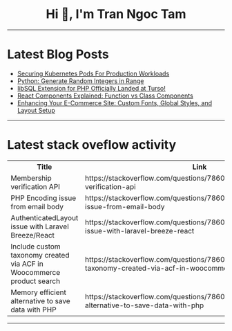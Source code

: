 <h1 align="center">Hi 👋, I'm Tran Ngoc Tam</h1>

---

# Latest Blog Posts 
<!-- BLOG-POST-LIST:START -->
- [Securing Kubernetes Pods For Production Workloads](https://dev.to/thenjdevopsguy/securing-kubernetes-pods-for-production-workloads-51oh)
- [Python: Generate Random Integers in Range](https://dev.to/hichem-mg/python-generate-random-integers-in-range-4m0d)
- [libSQL Extension for PHP Officially Landed at Turso!](https://dev.to/darkterminal/libsql-extension-for-php-officially-landed-at-turso-5e7i)
- [React Components Explained: Function vs Class Components](https://dev.to/ellis22/react-components-explained-function-vs-class-components-3doh)
- [Enhancing Your E-Commerce Site: Custom Fonts, Global Styles, and Layout Setup](https://dev.to/webcraft-notes/enhancing-your-e-commerce-site-custom-fonts-global-styles-and-layout-setup-4el)
<!-- BLOG-POST-LIST:END -->

---

# Latest stack oveflow activity
<table>
  <tr><th>Title</th><th>Link</th></tr>
  <!-- STACKOVERFLOW:START --><tr><td>Membership verification API</td><td>https://stackoverflow.com/questions/78608079/membership-verification-api</td></tr><tr><td>PHP Encoding issue from email body</td><td>https://stackoverflow.com/questions/78608028/php-encoding-issue-from-email-body</td></tr><tr><td>AuthenticatedLayout issue with Laravel Breeze/React</td><td>https://stackoverflow.com/questions/78607974/authenticatedlayout-issue-with-laravel-breeze-react</td></tr><tr><td>Include custom taxonomy created via ACF in Woocommerce product search</td><td>https://stackoverflow.com/questions/78607875/include-custom-taxonomy-created-via-acf-in-woocommerce-product-search</td></tr><tr><td>Memory efficient alternative to save data with PHP</td><td>https://stackoverflow.com/questions/78607869/memory-efficient-alternative-to-save-data-with-php</td></tr><!-- STACKOVERFLOW:END -->
</table>

---


